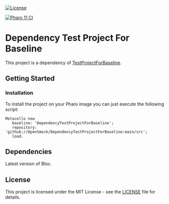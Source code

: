 [![License](https://img.shields.io/github/license/OpenSmock/DependencyTestProjectForBaseline.svg)](./LICENSE)

[![Pharo 11 CI](https://github.com/OpenSmock/DependencyTestProjectForBaseline/actions/workflows/Pharo11CI.yml/badge.svg)](https://github.com/OpenSmock/DependencyTestProjectForBaseline/actions/workflows/Pharo11CI.yml)

# Dependency Test Project For Baseline
This project is a dependency of [TestProjectForBaseline](https://github.com/OpenSmock/TestProjectForBaseline).

## Getting Started

### Installation

To install the project on your Pharo image you can just execute the following script:

```smalltalk
Metacello new
   baseline: 'DependencyTestProjectForBaseline';
   repository: 'github://OpenSmock/DependencyTestProjectForBaseline:main/src';
   load.
```

## Dependencies

Latest version of Bloc.

## License

This project is licensed under the MIT License - see the [LICENSE](LICENSE) file for details.

